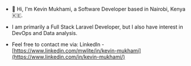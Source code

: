- 👋 Hi, I'm Kevin Mukhami, a Software Developer based in Nairobi, Kenya 🇰🇪. 

- I am primarily a Full Stack Laravel Developer, but I also have interest in DevOps and Data analysis. 

- Feel free to contact me via:
  LinkedIn - 
[https://www.linkedin.com/mwlite/in/kevin-mukhami](https://www.linkedin.com/in/kevin-mukhami/)
